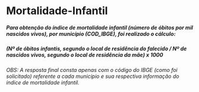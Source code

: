 # Mortalidade-Infantil

##### Para obtenção do índice de mortalidade infantil (número de óbitos por mil nascidos vivos), por município (COD_IBGE), foi realizado o cálculo:

##### (Nº de óbitos infantis, segundo o local de residência do falecido / Nº de nascidos vivos, segundo o local de residência da mãe) x 1000

###### OBS: A resposta final consta apenas com o código do IBGE (como foi solicitado) referente a cada município e sua respectiva informação do índice de mortalidade infantil.
